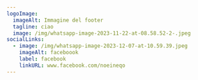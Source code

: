 ```yaml
---
logoImage:
  imageAlt: Immagine del footer
  tagline: ciao
  image: /img/whatsapp-image-2023-11-22-at-08.58.52-2-.jpeg
socialLinks:
  - image: /img/whatsapp-image-2023-12-07-at-10.59.39.jpeg
    imageAlt: faceboook
    label: facebook
    linkURL: www.facebook.com/noeineqo
---
```

